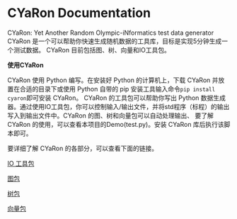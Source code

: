 # CYaRon Documentation
CYaRon: Yet Another Random Olympic-iNformatics test data generator
CYaRon 是一个可以帮助你快速生成随机数据的工具库，目标是实现5分钟生成一个测试数据。
CYaRon 目前包括图、树、向量和IO工具包。

**使用CYaRon**

CYaRon 使用 Python 编写。在安装好 Python 的计算机上，下载 CYaRon 并放置在合适的目录下或使用 Python 自带的 pip 安装工具输入命令`pip install cyaron`即可安装 CYaRon。
CYaRon 的工具包可以帮助你写出 Python 数据生成器。通过使用IO工具包，你可以控制输入/输出文件，并将std程序（标程）的输出写入到输出文件中。CYaRon 的图、树和向量包可以自动处理输出、
要了解 CYaRon 的使用，可以查看本项目的Demo(test.py)。安装 CYaRon 库后执行该脚本即可。

要详细了解 CYaRon 的各部分，可以查看下面的链接。

[IO 工具包]()

[图包]()

[树包]()

[向量包]()
